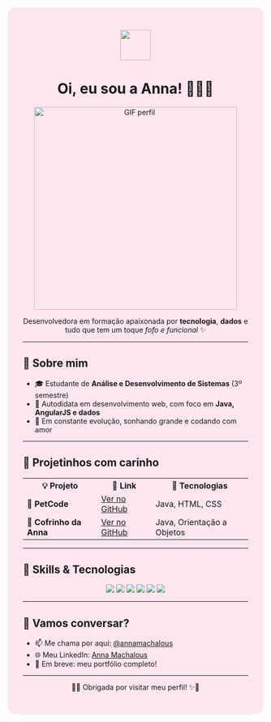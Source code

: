 <div style="background-color: #ffe6f0; padding: 30px; border-radius: 15px;">

<p align="center">
  <img src="https://emojicdn.elk.sh/🌸" width="60"/>
</p>

<h1 align="center">Oi, eu sou a Anna! 👩‍💻🌸</h1>

<p align="center">
  <img src="https://media3.giphy.com/media/v1.Y2lkPTc5MGI3NjExZGFoYm00MWx6M25mODc1MW05ankxNzYzdXpneWdmdHpsbjhua2F5MiZlcD12MV9pbnRlcm5hbF9naWZfYnlfaWQmY3Q9Zw/xT9IgzoKnwFNmISR8I/giphy.gif" alt="GIF perfil" width="400">
</p>

<p align="center">
  Desenvolvedora em formação apaixonada por <strong>tecnologia</strong>, <strong>dados</strong> e tudo que tem um toque <em>fofo e funcional</em> ✨
</p>

<hr>

<h2>💖 Sobre mim</h2>

<ul>
  <li>🎓 Estudante de <strong>Análise e Desenvolvimento de Sistemas</strong> (3º semestre)</li>
  <li>🧠 Autodidata em desenvolvimento web, com foco em <strong>Java, AngularJS e dados</strong></li>
  <li>🚀 Em constante evolução, sonhando grande e codando com amor</li>
</ul>

<hr>

<h2>💼 Projetinhos com carinho</h2>

<table>
  <tr>
    <th>💡 Projeto</th>
    <th>🔗 Link</th>
    <th>🧰 Tecnologias</th>
  </tr>
  <tr>
    <td>🐾 <strong>PetCode</strong></td>
    <td><a href="https://github.com/annamachalous/PetCode">Ver no GitHub</a></td>
    <td>Java, HTML, CSS</td>
  </tr>
  <tr>
    <td>🐷 <strong>Cofrinho da Anna</strong></td>
    <td><a href="https://github.com/annamachalous/CofrinhoDaAnna">Ver no GitHub</a></td>
    <td>Java, Orientação a Objetos</td>
  </tr>
</table>

<hr>

<h2>🧰 Skills & Tecnologias</h2>

<p align="center">
  <img src="https://img.shields.io/badge/Java-ED8B00?style=for-the-badge&logo=java&logoColor=white"/>
  <img src="https://img.shields.io/badge/AngularJS-DD0031?style=for-the-badge&logo=angularjs&logoColor=white"/>
  <img src="https://img.shields.io/badge/HTML5-E34F26?style=for-the-badge&logo=html5&logoColor=white"/>
  <img src="https://img.shields.io/badge/CSS3-1572B6?style=for-the-badge&logo=css3&logoColor=white"/>
  <img src="https://img.shields.io/badge/Git-F05032?style=for-the-badge&logo=git&logoColor=white"/>
  <img src="https://img.shields.io/badge/Dados📊-pink?style=for-the-badge"/>
</p>

<hr>

<h2>💬 Vamos conversar?</h2>

<ul>
  <li>📫 Me chama por aqui: <a href="https://github.com/annamachalous">@annamachalous</a></li>
  <li>🌐 Meu LinkedIn: <a href="https://www.linkedin.com/in/annamachalous/">Anna Machalous</a></li>
  <li>🧪 Em breve: meu portfólio completo!</li>
</ul>

<hr>

<p align="center">
  🌸✨ Obrigada por visitar meu perfil! ✨🌸
</p>

</div>



